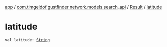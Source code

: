 [app](../../index.md) / [com.timgeldof.gustfinder.network.models.search_api](../index.md) / [Result](index.md) / [latitude](./latitude.md)

# latitude

`val latitude: `[`String`](https://kotlinlang.org/api/latest/jvm/stdlib/kotlin/-string/index.html)